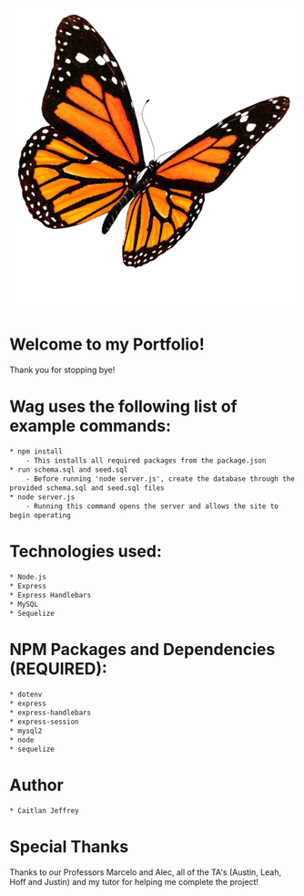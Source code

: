 <!-- Image -->
![Butterfly](/public/assets/images/butterfly2.png)

# Welcome to my Portfolio!
Thank you for stopping bye!

# Wag uses the following list of example commands:
    * npm install 
        - This installs all required packages from the package.json
    * run schema.sql and seed.sql
        - Before running 'node server.js', create the database through the provided schema.sql and seed.sql files
    * node server.js
        - Running this command opens the server and allows the site to begin operating

# Technologies used:
    * Node.js
    * Express
    * Express Handlebars
    * MySQL
    * Sequelize

# NPM Packages and Dependencies (REQUIRED):
    * dotenv
    * express
    * express-handlebars
    * express-session
    * mysql2
    * node
    * sequelize

# Author
    * Caitlan Jeffrey

# Special Thanks
Thanks to our Professors Marcelo and Alec, all of the TA's (Austin, Leah, Hoff and Justin) and my tutor for helping me complete the project!

